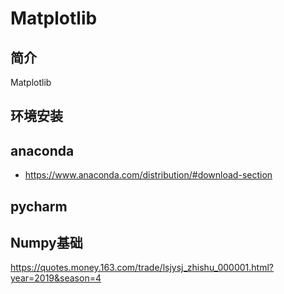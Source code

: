 # Matplotlib


## 简介

Matplotlib


## 环境安装

## anaconda

* https://www.anaconda.com/distribution/#download-section

## pycharm


## Numpy基础
https://quotes.money.163.com/trade/lsjysj_zhishu_000001.html?year=2019&season=4

